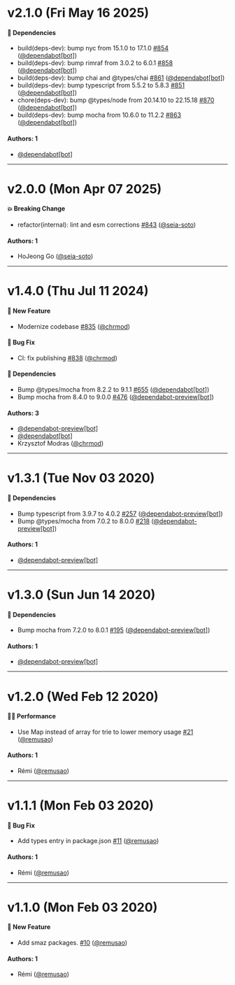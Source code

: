# v2.1.0 (Fri May 16 2025)

#### :nut_and_bolt: Dependencies

- build(deps-dev): bump nyc from 15.1.0 to 17.1.0 [#854](https://github.com/remusao/mono/pull/854) ([@dependabot[bot]](https://github.com/dependabot[bot]))
- build(deps-dev): bump rimraf from 3.0.2 to 6.0.1 [#858](https://github.com/remusao/mono/pull/858) ([@dependabot[bot]](https://github.com/dependabot[bot]))
- build(deps-dev): bump chai and @types/chai [#861](https://github.com/remusao/mono/pull/861) ([@dependabot[bot]](https://github.com/dependabot[bot]))
- build(deps-dev): bump typescript from 5.5.2 to 5.8.3 [#851](https://github.com/remusao/mono/pull/851) ([@dependabot[bot]](https://github.com/dependabot[bot]))
- chore(deps-dev): bump @types/node from 20.14.10 to 22.15.18 [#870](https://github.com/remusao/mono/pull/870) ([@dependabot[bot]](https://github.com/dependabot[bot]))
- build(deps-dev): bump mocha from 10.6.0 to 11.2.2 [#863](https://github.com/remusao/mono/pull/863) ([@dependabot[bot]](https://github.com/dependabot[bot]))

#### Authors: 1

- [@dependabot[bot]](https://github.com/dependabot[bot])

---

# v2.0.0 (Mon Apr 07 2025)

#### :boom: Breaking Change

- refactor(internal): lint and esm corrections [#843](https://github.com/remusao/mono/pull/843) ([@seia-soto](https://github.com/seia-soto))

#### Authors: 1

- HoJeong Go ([@seia-soto](https://github.com/seia-soto))

---

# v1.4.0 (Thu Jul 11 2024)

#### :rocket: New Feature

- Modernize codebase [#835](https://github.com/remusao/mono/pull/835) ([@chrmod](https://github.com/chrmod))

#### :bug: Bug Fix

- CI: fix publishing [#838](https://github.com/remusao/mono/pull/838) ([@chrmod](https://github.com/chrmod))

#### :nut_and_bolt: Dependencies

- Bump @types/mocha from 8.2.2 to 9.1.1 [#655](https://github.com/remusao/mono/pull/655) ([@dependabot[bot]](https://github.com/dependabot[bot]))
- Bump mocha from 8.4.0 to 9.0.0 [#476](https://github.com/remusao/mono/pull/476) ([@dependabot-preview[bot]](https://github.com/dependabot-preview[bot]))

#### Authors: 3

- [@dependabot-preview[bot]](https://github.com/dependabot-preview[bot])
- [@dependabot[bot]](https://github.com/dependabot[bot])
- Krzysztof Modras ([@chrmod](https://github.com/chrmod))

---

# v1.3.1 (Tue Nov 03 2020)

#### :nut_and_bolt: Dependencies

- Bump typescript from 3.9.7 to 4.0.2 [#257](https://github.com/remusao/mono/pull/257) ([@dependabot-preview[bot]](https://github.com/dependabot-preview[bot]))
- Bump @types/mocha from 7.0.2 to 8.0.0 [#218](https://github.com/remusao/mono/pull/218) ([@dependabot-preview[bot]](https://github.com/dependabot-preview[bot]))

#### Authors: 1

- [@dependabot-preview[bot]](https://github.com/dependabot-preview[bot])

---

# v1.3.0 (Sun Jun 14 2020)

#### :nut_and_bolt: Dependencies

- Bump mocha from 7.2.0 to 8.0.1 [#195](https://github.com/remusao/mono/pull/195) ([@dependabot-preview[bot]](https://github.com/dependabot-preview[bot]))

#### Authors: 1

- [@dependabot-preview[bot]](https://github.com/dependabot-preview[bot])

---

# v1.2.0 (Wed Feb 12 2020)

#### :running_woman: Performance

- Use Map instead of array for trie to lower memory usage [#21](https://github.com/remusao/mono/pull/21) ([@remusao](https://github.com/remusao))

#### Authors: 1

- Rémi ([@remusao](https://github.com/remusao))

---

# v1.1.1 (Mon Feb 03 2020)

#### :bug: Bug Fix

- Add types entry in package.json [#11](https://github.com/remusao/mono/pull/11) ([@remusao](https://github.com/remusao))

#### Authors: 1

- Rémi ([@remusao](https://github.com/remusao))

---

# v1.1.0 (Mon Feb 03 2020)

#### :rocket: New Feature

- Add smaz packages. [#10](https://github.com/remusao/mono/pull/10) ([@remusao](https://github.com/remusao))

#### Authors: 1

- Rémi ([@remusao](https://github.com/remusao))